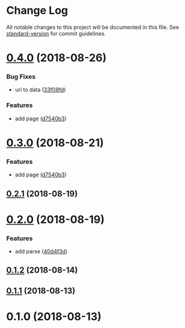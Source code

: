 # Change Log

All notable changes to this project will be documented in this file. See [standard-version](https://github.com/conventional-changelog/standard-version) for commit guidelines.

<a name="0.4.0"></a>
# [0.4.0](https://github.com/devdigital/churl/compare/v0.2.1...v0.4.0) (2018-08-26)


### Bug Fixes

* uri to data ([33f08fd](https://github.com/devdigital/churl/commit/33f08fd))


### Features

* add page ([d7540b3](https://github.com/devdigital/churl/commit/d7540b3))



<a name="0.3.0"></a>
# [0.3.0](https://github.com/devdigital/churl/compare/v0.2.0...v0.3.0) (2018-08-21)


### Features

* add page ([d7540b3](https://github.com/devdigital/churl/commit/d7540b3))



<a name="0.2.1"></a>
## [0.2.1](https://github.com/devdigital/churl/compare/v0.2.0...v0.2.1) (2018-08-19)



<a name="0.2.0"></a>
# [0.2.0](https://github.com/devdigital/churl/compare/v0.1.2...v0.2.0) (2018-08-19)


### Features

* add parse ([40d4f3d](https://github.com/devdigital/churl/commit/40d4f3d))



<a name="0.1.2"></a>
## [0.1.2](https://github.com/devdigital/churl/compare/v0.1.1...v0.1.2) (2018-08-14)



<a name="0.1.1"></a>
## [0.1.1](https://github.com/devdigital/churl/compare/v0.1.0...v0.1.1) (2018-08-13)



<a name="0.1.0"></a>
# 0.1.0 (2018-08-13)
